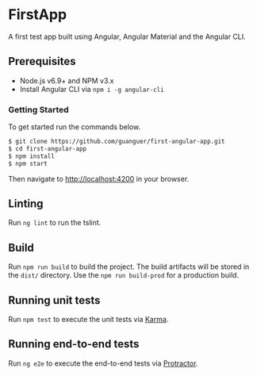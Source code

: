 # FirstApp

A first test app built using Angular, Angular Material and the Angular CLI.

## Prerequisites
- Node.js v6.9+ and NPM v3.x
- Install Angular CLI via `npm i -g angular-cli`

### Getting Started

To get started run the commands below.

```bash
$ git clone https://github.com/guanguer/first-angular-app.git
$ cd first-angular-app
$ npm install
$ npm start
```

Then navigate to [http://localhost:4200](http://localhost:4200) in your browser.

## Linting

Run `ng lint` to run the tslint. 

## Build

Run `npm run build` to build the project. The build artifacts will be stored in the `dist/` directory. Use the `npm run build-prod` for a production build.

## Running unit tests

Run `npm test` to execute the unit tests via [Karma](https://karma-runner.github.io).

## Running end-to-end tests

Run `ng e2e` to execute the end-to-end tests via [Protractor](http://www.protractortest.org/). 

